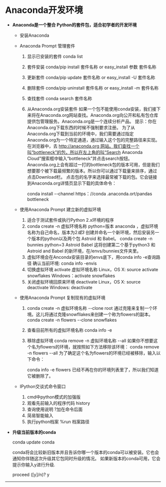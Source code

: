 # Anaconda开发环境
* **Anaconda是一个整合 Python的套件包，适合初学者的开发环境**
    * 安装Anaconda
    * Anaconda Prompt 管理套件
      1. 显示已安装的套件 conda list
      2. 套件安装 conda/pip install 套件名称 or easy_install 参数 套件名称
      3. 更新套件 conda/pip update 套件名称 or easy_install -U 套件名称
      4. 删除套件 conda/pip uninstall 套件名称 or easy_install -m 套件名称
      5. 查找套件 conda search 套件名称
      6. 从Anaconda.org安装套件
         如果一个包不能使用conda安装，我们接下来将在Anaconda.org网站查找。Anaconda.org向公开和私有包仓库提供包管理服务。Anaconda.org是一个连续分析产品。
         提示：你在Anaconda.org下载东西的时候不强制要求注册。
         为了从Anaconda.org下载到当前的环境中，我们需要通过指定Anaconda.org为一个特定通道，通过输入这个包的完整路径来实现。
         在浏览器中，去 http://anaconda.org 网站。我们查找一个叫“bottleneck”的包，所以在左上角的叫“Search Anaconda Cloud”搜索框中输入“bottleneck”并点击search按钮。
         Anaconda.org上会有超过一打的bottleneck包的版本可用，但是我们想要那个被下载最频繁的版本。所以你可以通过下载量来排序，通过点击Download栏。
         点击包的名字来选择最常被下载的包。它会链接到Anaconda.org详情页显示下载的具体命令：

         conda install --channel https：//conda .anaconda.ort/pandas bottleneck

    * 使用Anaconda Prompt 建立新的虚拟环境
      1. 适合于测试套件或执行Python 2.x环境的程序
      2. conda create -n 虚拟环境名称 python=版本 anaconda ，虚拟环境名称为自己命名，版本为2*或3*
         创建并命名一个新环境，然后安装另一个版本的python以及两个包 Astroid 和 Babel。
         conda create -n bunnies python=3 Astroid Babel
         这将创建第二个基于python3 和Astroid and Babel 的新环境，在/envs/bunnies文件夹里。
      3. 虚拟环境会在Anconda安装目录的envs底下，用conda info -e查询路径
         确认当前环境: conda info -envis
      4. 切换虚拟环境 activate 虚拟环境名称
         Linux，OS X: source activate snowflakes
         Windows：activate snowflakes
      5. 关闭虚拟环境回原来环境 deactivate
         Linux，OS X: source deactivate
         Windows: deactivate
    * 使用Anaconda Prompt 复制现有的虚拟环境
      1. conda create -n 虚拟环境名称 --clone root
         通过克隆来复制一个环境。这儿将通过克隆snowfllakes来创建一个称为flowers的副本。
         conda create -n flowers --clone snowflakes
      2. 查看目前所有的虚拟环境名称 conda info -e
      3. 移除虚拟环境 conda remove -n 虚拟环境名称 --all
         如果你不想要这个名为flowers的环境，就按照如下方法移除该环境：
         conda remove -n flowers --all
         为了确定这个名为flowers的环境已经被移除，输入以下命令：

         conda info -e
         flowers 已经不再在你的环境列表里了，所以我们知道它被删除了。
    * IPython交谈式命令窗口
      1. cmd中python模式的加强版
      2. 观看先前输入的程序代码 history
      3. 查询使用说明 ?加在命令后面
      4. 简易智能输入
      5. 执行python档案 %run 档案路径

* **升级当前版本的conda**

   conda update conda
   
   conda将会比较新旧版本并且告诉你哪一个版本的conda可以被安装。它也会通知你伴随这次升级其它包同时升级的情况。
   如果新版本的conda可用，它会提示你输入y进行升级. 

   proceed ([y]/n)? y

* ****

